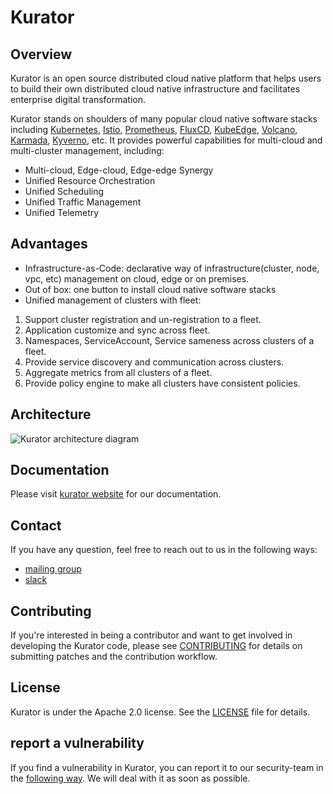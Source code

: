 # Kurator

## Overview

Kurator is an open source distributed cloud native platform that helps users to build their own distributed cloud native infrastructure and facilitates enterprise digital transformation.

Kurator stands on shoulders of many popular cloud native software stacks including
[Kubernetes](https://github.com/kubernetes/kubernetes), [Istio](https://github.com/istio/istio), [Prometheus](https://github.com/prometheus/prometheus), [FluxCD](https://github.com/fluxcd/flux2), [KubeEdge](https://github.com/kubeedge/kubeedge), [Volcano](https://github.com/volcano-sh/volcano), [Karmada](https://github.com/karmada-io/karmada), [Kyverno](https://github.com/kyverno/kyverno), etc.
It provides powerful capabilities for multi-cloud and multi-cluster management, including:

- Multi-cloud, Edge-cloud, Edge-edge Synergy
- Unified Resource Orchestration
- Unified Scheduling
- Unified Traffic Management
- Unified Telemetry

## Advantages

- Infrastructure-as-Code: declarative way of infrastructure(cluster, node, vpc, etc) management on cloud, edge or on premises.
- Out of box: one button to install cloud native software stacks
- Unified management of clusters with fleet:

1. Support cluster registration and un-registration to a fleet.
1. Application customize and sync across fleet.
1. Namespaces, ServiceAccount, Service sameness across clusters of a fleet.
1. Provide service discovery and communication across clusters.
1. Aggregate metrics from all clusters of a fleet.
1. Provide policy engine to make all clusters have consistent policies.

## Architecture

![Kurator architecture diagram](./docs/images/kurator-arch.svg)

## Documentation

Please visit [kurator website](https://kurator.dev/docs/) for our documentation.

## Contact

If you have any question, feel free to reach out to us in the following ways:

- [mailing group](https://groups.google.com/g/kuator-dev)
- [slack](https://join.slack.com/t/kurator-hq/shared_invite/zt-1sowqzfnl-Vu1AhxgAjSr1XnaFoogq0A)

## Contributing

If you're interested in being a contributor and want to get involved in
developing the Kurator code, please see [CONTRIBUTING](CONTRIBUTING.md) for
details on submitting patches and the contribution workflow.

## License

Kurator is under the Apache 2.0 license. See the [LICENSE](LICENSE) file for details.

## report a vulnerability

If you find a vulnerability in Kurator, you can report it to our security-team in the [following way](https://github.com/kurator-dev/kurator/blob/main/community/security/report-a-vulnerability.md). We will deal with it as soon as possible.
